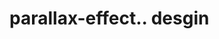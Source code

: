 # parallax-effect.. desgin                                                                                                                                                                                                                                                                                                                                                                                                                                                                                                                   
